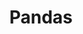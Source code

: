 ---
title: "Pandas"
description: "Dictionaries and Pandas"
tags:
- Computer Science
- Application Development
- Software Development
- Python
- Matplotlib
sidebar_position: 40
last_update:
  date: 6/13/2020
---